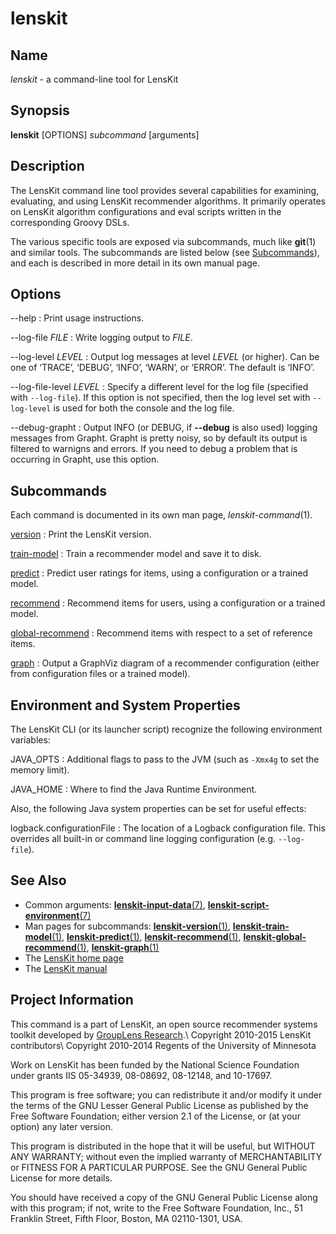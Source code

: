 # lenskit

## Name

*lenskit* - a command-line tool for LensKit

## Synopsis

**lenskit** [OPTIONS] *subcommand* [arguments]

## Description

The LensKit command line tool provides several capabilities for examining, evaluating, and using
LensKit recommender algorithms.  It primarily operates on LensKit algorithm configurations and
eval scripts written in the corresponding Groovy DSLs.

The various specific tools are exposed via subcommands, much like **git**(1) and similar tools.
The subcommands are listed below (see [Subcommands](#Subcommands)), and each is described in more
detail in its own manual page.

## Options

--help
:   Print usage instructions.

--log-file *FILE*
:   Write logging output to *FILE*.

--log-level *LEVEL*
:   Output log messages at level *LEVEL* (or higher).  Can be one of ‘TRACE’, ‘DEBUG’, ‘INFO’, ‘WARN’, or ‘ERROR’.
    The default is ‘INFO’.
    
--log-file-level *LEVEL*
:   Specify a different level for the log file (specified with `--log-file`).  If this option is not specified, then
    the log level set with `--log-level` is used for both the console and the log file.

--debug-grapht
:   Output INFO (or DEBUG, if **--debug** is also used) logging messages from Grapht.  Grapht is
    pretty noisy, so by default its output is filtered to warnigns and errors.  If you need to
    debug a problem that is occurring in Grapht, use this option.

## Subcommands

Each command is documented in its own man page, *lenskit-command*(1).

[version](man:lenskit-version(1))
:   Print the LensKit version.

[train-model](man:lenskit-train-model(1))
:   Train a recommender model and save it to disk.

[predict](man:lenskit-predict(1))
:   Predict user ratings for items, using a configuration or a trained model.

[recommend](man:lenskit-recommend(1))
:   Recommend items for users, using a configuration or a trained model.

[global-recommend](man:lenskit-global-recommend(1))
:   Recommend items with respect to a set of reference items.

[graph](man:lenskit-graph(1))
:   Output a GraphViz diagram of a recommender configuration (either from configuration files or a
    trained model).

## Environment and System Properties

The LensKit CLI (or its launcher script) recognize the following environment variables:

JAVA_OPTS
:   Additional flags to pass to the JVM (such as `-Xmx4g` to set the memory limit).

JAVA_HOME
:   Where to find the Java Runtime Environment.

Also, the following Java system properties can be set for useful effects:

logback.configurationFile
:   The location of a Logback configuration file.  This overrides all built-in or command line
    logging configuration (e.g. `--log-file`).

## See Also

-  Common arguments: [**lenskit-input-data**(7)](man:lenskit-input-data(7)),
   [**lenskit-script-environment**(7)](man:lenskit-script-environment(7))
-  Man pages for subcommands: [**lenskit-version**(1)](man:lenskit-version(1)),
   [**lenskit-train-model**(1)](man:lenskit-train-model(1)),
   [**lenskit-predict**(1)](man:lenskit-predict(1)),
   [**lenskit-recommend**(1)](man:lenskit-recommend(1)),
   [**lenskit-global-recommend**(1)](man:lenskit-global-recommend(1)),
   [**lenskit-graph**(1)](man:lenskit-graph(1))
-  The [LensKit home page](http://lenskit.org)
-  The [LensKit manual](http://lenskit.org/documentation)

## Project Information

This command is a part of LensKit, an open source recommender systems toolkit
developed by [GroupLens Research](http://grouplens.org).\\
Copyright 2010-2015 LensKit contributors\\
Copyright 2010-2014 Regents of the University of Minnesota

Work on LensKit has been funded by the National Science Foundation under
grants IIS 05-34939, 08-08692, 08-12148, and 10-17697.

This program is free software; you can redistribute it and/or modify
it under the terms of the GNU Lesser General Public License as
published by the Free Software Foundation; either version 2.1 of the
License, or (at your option) any later version.

This program is distributed in the hope that it will be useful, but WITHOUT
ANY WARRANTY; without even the implied warranty of MERCHANTABILITY or FITNESS
FOR A PARTICULAR PURPOSE. See the GNU General Public License for more
details.

You should have received a copy of the GNU General Public License along with
this program; if not, write to the Free Software Foundation, Inc., 51
Franklin Street, Fifth Floor, Boston, MA 02110-1301, USA.
